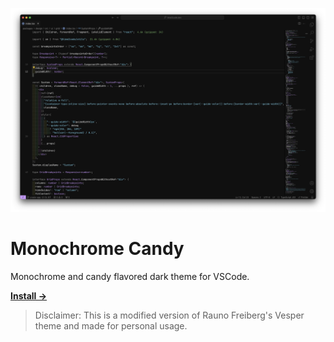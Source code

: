 ![Monochrome Candy Preview](https://github.com/Time2Code0/monochrome-candy/blob/main/preview.png?raw=true)

# Monochrome Candy

Monochrome and candy flavored dark theme for VSCode.

<a href="https://marketplace.visualstudio.com/items?itemName=time2code0.monochrome-candy"><strong>Install →</strong></a>

> Disclaimer: This is a modified version of Rauno Freiberg's Vesper theme and made for personal usage.
